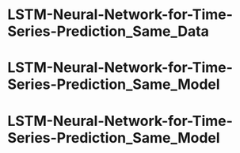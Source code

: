# LSTM-Neural-Network-for-Time-Series-Prediction_Same_Data
# LSTM-Neural-Network-for-Time-Series-Prediction_Same_Model
# LSTM-Neural-Network-for-Time-Series-Prediction_Same_Model
